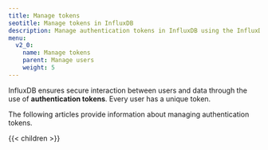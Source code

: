 ```yaml
---
title: Manage tokens
seotitle: Manage tokens in InfluxDB
description: Manage authentication tokens in InfluxDB using the InfluxDB UI or the influx CLI.
menu:
  v2_0:
    name: Manage tokens
    parent: Manage users
    weight: 5
---
```


InfluxDB ensures secure interaction between users and data through the use of **authentication tokens**.
Every user has a unique token.

The following articles provide information about managing authentication tokens.

{{< children >}}
